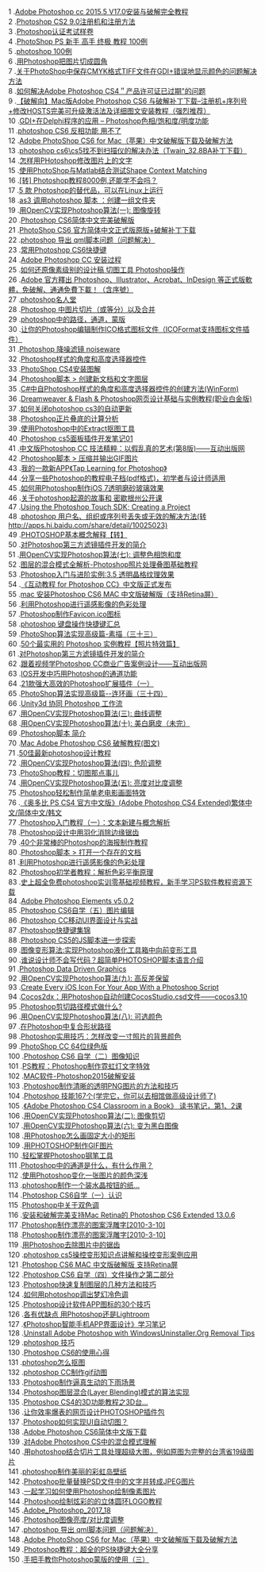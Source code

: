 1 .[Adobe Photoshop cc 2015.5 V17.0安装与破解完全教程](http://blog.csdn.net/u013904458/article/details/51883678?locationNum=7&fps=1)  
2 .[Photoshop CS2 9.0注册机和注册方法](http://blog.csdn.net/villadom0/article/details/2079863?locationNum=6&fps=1)  
3 .[Photoshop认证考试样卷](http://blog.csdn.net/softwave/article/details/532286?locationNum=4&fps=1)  
4 .[PhotoShop PS  新手 高手 终极 教程 100例](http://blog.csdn.net/xuwei296/article/details/7794447?locationNum=2&fps=1)  
5 .[photoshop 100例](http://blog.csdn.net/xiaotian15/article/details/7749571?locationNum=4&fps=1)  
6 .[用Photoshop把图片切成圆角](http://blog.csdn.net/wbw1985/article/details/8083037?locationNum=3&fps=1)  
7 .[关于PhotoShop中保存CMYK格式TIFF文件在GDI+错误地显示颜色的问题解决方法](http://blog.csdn.net/johnsuna/article/details/1794497?locationNum=14&fps=1)  
8 .[如何解决Adobe Photoshop CS4＂产品许可证已过期"的问题](http://blog.csdn.net/iceman_bing/article/details/5118069?locationNum=9&fps=1)  
9 .[【破解向】Mac版Adobe Photoshop CS6 与破解补丁下载–注册机+序列号+修改HOSTS完美可升级激活法及详细图文安装教程（强烈推荐）](http://blog.csdn.net/ALDRIDGE1/article/details/44703825?locationNum=11&fps=1)  
10 .[GDI+在Delphi程序的应用 – Photoshop色相/饱和度/明度功能](http://blog.csdn.net/maozefa/article/details/4157466?locationNum=11&fps=1)  
11 .[photoshop CS6 反相功能 用不了](http://blog.csdn.net/meegomeego/article/details/8093879?locationNum=14&fps=1)  
12 .[Adobe PhotoShop CS6 for Mac（苹果）中文破解版下载及破解方法](http://blog.csdn.net/manwuyuantao/article/details/45279949?locationNum=7&fps=1)  
13 .[photoshop cs6\cs5找不到扫描仪的解决办法（Twain_32.8BA补丁下载）](http://blog.csdn.net/penaiyan/article/details/8676319?locationNum=2&fps=1)  
14 .[怎样用PHotoshop修改图片上的文字 ](http://blog.csdn.net/wyqlxy/article/details/6197448?locationNum=6&fps=1)  
15 .[使用PhotoShop与Matlab结合测试Shape Context Matching](http://blog.csdn.net/visionfans/article/details/6297973?locationNum=1&fps=1)  
16 .[[转] Photoshop教程8000例,还能学不会吗？](http://blog.csdn.net/lcj8/article/details/5840768?locationNum=14&fps=1)  
17 .[5 款 Photoshop的替代品，可以在Linux上运行](http://blog.csdn.net/hunyxv/article/details/51579827?locationNum=8&fps=1)  
18 .[as3 调用photoshop 脚本 ：创建一组文件夹](http://blog.csdn.net/hero82748274/article/details/8749158?locationNum=10&fps=1)  
19 .[用OpenCV实现Photoshop算法(一): 图像旋转](http://blog.csdn.net/c80486/article/details/51867128?locationNum=11&fps=1)  
20 .[Photoshop CS6简体中文完美破解版](http://blog.csdn.net/kakukemeit/article/details/10389663?locationNum=3&fps=1)  
21 .[PhotoShop CS6 官方简体中文正式版原版+破解补丁下载](http://blog.csdn.net/yuanyuan_186/article/details/51313553?locationNum=12&fps=1)  
22 .[photoshop 导出 qml脚本问题（问题解决）](http://blog.csdn.net/playStudy/article/details/7831429?locationNum=7&fps=1)  
23 .[常用Photoshop CS6快捷键](http://blog.csdn.net/meegomeego/article/details/8093768?locationNum=12&fps=1)  
24 .[Adobe Photoshop CC 安装过程](http://blog.csdn.net/bruceoyqq/article/details/18702591?locationNum=13&fps=1)  
25 .[如何还原像素级别的设计稿 切图工具 Photoshop操作](http://blog.csdn.net/bingqingsuimeng/article/details/44408369?locationNum=1&fps=1)  
26 .[Adobe 官方釋出 Photoshop、Illustrator、Acrobat、InDesign 等正式版軟體，免破解、通通免費下載！（含序號）](http://blog.csdn.net/spring21st/article/details/8483304?locationNum=8&fps=1)  
27 .[photoshop名人堂](http://blog.csdn.net/isnil/article/details/2008373?locationNum=1&fps=1)  
28 .[Photoshop 中图片切片（或等分）以及合并](http://blog.csdn.net/sfshine/article/details/8755010?locationNum=8&fps=1)  
29 .[photoshop中的路径，通道，蒙版](http://blog.csdn.net/jetlifly/article/details/5283725?locationNum=9&fps=1)  
30 .[让你的Photoshop编辑制作ICO格式图标文件（ICOFormat支持图标文件插件）](http://blog.csdn.net/xwm0008/article/details/36375797?locationNum=15&fps=1)  
31 .[Photoshop 降噪滤镜 noiseware](http://blog.csdn.net/epluguo/article/details/17656555?locationNum=9&fps=1)  
32 .[Photoshop样式的角度和高度选择器控件](http://blog.csdn.net/conmajia/article/details/7629193?locationNum=13&fps=1)  
33 .[PhotoShop CS4安装图解](http://blog.csdn.net/Christ517/article/details/5678110?locationNum=13&fps=1)  
34 .[Photoshop脚本 > 创建新文档和文字图层](http://blog.csdn.net/fzhlee/article/details/41208191?locationNum=6&fps=1)  
35 .[C#中自Photoshop样式的角度和高度选择器控件的创建方法(WinForm)](http://blog.csdn.net/chenyujing1234/article/details/7655755?locationNum=3&fps=1)  
36 .[Dreamweaver & Flash & Photoshop网页设计基础与实例教程(职业白金版)](http://blog.csdn.net/chinapub_2009/article/details/7498581?locationNum=9&fps=1)  
37 .[如何关闭photoshop cs3的自动更新 ](http://blog.csdn.net/ZXYAA/article/details/4322492?locationNum=1&fps=1)  
38 .[Photoshop正片叠底的计算分析](http://blog.csdn.net/xhhjin/article/details/6386349?locationNum=14&fps=1)  
39 .[使用Photoshop中的Extract抠图工具](http://blog.csdn.net/qwertyuj/article/details/8173913?locationNum=8&fps=1)  
40 .[Photoshop cs5面板插件开发笔记01](http://blog.csdn.net/u012709212/article/details/14108615?locationNum=11&fps=1)  
41 .[中文版Photoshop CC 技法精粹：以假乱真的艺术(第8版)——互动出版网](http://blog.csdn.net/chinapub_2009/article/details/47173179?locationNum=4&fps=1)  
42 .[Photoshop脚本 > 压缩并输出GIF图片](http://blog.csdn.net/fzhlee/article/details/41208333?locationNum=13&fps=1)  
43 .[我的一款新APP《Tap Learning for Photoshop》](http://blog.csdn.net/fzhlee/article/details/8616943?locationNum=5&fps=1)  
44 .[分享一些Photoshop的教程电子档(pdf格式)，初学者与设计师适用](http://blog.csdn.net/sunmao1991/article/details/7225404?locationNum=15&fps=1)  
45 .[如何用Photoshop制作iOS 7透明磨砂玻璃效果](http://blog.csdn.net/xxq_2011/article/details/20939637?locationNum=9&fps=1)  
46 .[关于photoshop起源的故事和 密歇根州公开课](http://blog.csdn.net/dull_boy2/article/details/12060519?locationNum=6&fps=1)  
47 .[Using the Photoshop Touch SDK; Creating a Project](http://blog.csdn.net/dotphoenix/article/details/8735027?locationNum=15&fps=1)  
48 .[photoshop 用户名、组织或序列号丢失或无效的解决方法(转http://apps.hi.baidu.com/share/detail/10025023)](http://blog.csdn.net/fjfdszj/article/details/6033617?locationNum=6&fps=1)  
49 .[PHOTOSHOP基本概念解释【转】](http://blog.csdn.net/adeyi/article/details/13775021?locationNum=9&fps=1)  
50 .[对Photoshop第三方滤镜插件开发的简介](http://blog.csdn.net/hoodlum1980/article/details/2131480?locationNum=14&fps=1)  
51 .[用OpenCV实现Photoshop算法(七): 调整色相饱和度](http://blog.csdn.net/c80486/article/details/52505546?locationNum=14&fps=1)  
52 .[图层的混合模式全解析-Photoshop照片处理叠图基础教程](http://blog.csdn.net/pizi0475/article/details/8241778?locationNum=5&fps=1)  
53 .[Photoshop入门与进阶实例:3.5 透明晶格纹理效果](http://blog.csdn.net/letian/article/details/575629?locationNum=13&fps=1)  
54 .[《互动教程 for Photoshop CC》中文版正式发布](http://blog.csdn.net/fzhlee/article/details/44417787?locationNum=2&fps=1)  
55 .[mac 安装Photoshop CS6 MAC 中文版破解版（支持Retina屏）](http://blog.csdn.net/yangzm/article/details/51490932?locationNum=9&fps=1)  
56 .[利用Photoshop进行遥感影像的色彩处理](http://blog.csdn.net/C_Bright/article/details/28874609?locationNum=10&fps=1)  
57 .[Photoshop制作Favicon.ico图标](http://blog.csdn.net/jjzaihaozhe/article/details/5823014?locationNum=10&fps=1)  
58 .[photoshop 键盘操作快捷键汇总](http://blog.csdn.net/lifen_zhang/article/details/5381747?locationNum=12&fps=1)  
59 .[PhotoShop算法实现高级篇-素描（三十三）](http://blog.csdn.net/kezunhai/article/details/41830901?locationNum=4&fps=1)  
60 .[50个最实用的 Photoshop 实例教程【照片特效篇】](http://blog.csdn.net/dyllove98/article/details/8952273?locationNum=12&fps=1)  
61 .[对Photoshop第三方滤镜插件开发的简介](http://blog.csdn.net/linzhiji/article/details/5165999?locationNum=15&fps=1)  
62 .[跟着视频学Photoshop CC商业广告案例设计——互动出版网](http://blog.csdn.net/chinapub_2009/article/details/47127717?locationNum=11&fps=1)  
63 .[IOS开发中巧用Photoshop的通道功能](http://blog.csdn.net/wangdong_333/article/details/20132945?locationNum=4&fps=1)  
64 .[21款强大高效的Photoshop扩展插件（一）](http://blog.csdn.net/chengzihy/article/details/45840599?locationNum=10&fps=1)  
65 .[PhotoShop算法实现高级篇--连环画（三十四）](http://blog.csdn.net/kezunhai/article/details/41831961?locationNum=6&fps=1)  
66 .[Unity3d 协同 Photoshop 工作流](http://blog.csdn.net/dujimache123/article/details/9005351?locationNum=13&fps=1)  
67 .[用OpenCV实现Photoshop算法(三): 曲线调整](http://blog.csdn.net/c80486/article/details/52499919?locationNum=5&fps=1)  
68 .[用OpenCV实现Photoshop算法(十): 美白磨皮（未完）](http://blog.csdn.net/c80486/article/details/52506636?locationNum=1&fps=1)  
69 .[Photoshop脚本 简介](http://blog.csdn.net/fzhlee/article/details/41207749?locationNum=13&fps=1)  
70 .[Mac Adobe Photoshop CS6 破解教程(图文)](http://blog.csdn.net/conslee/article/details/49300129?locationNum=8&fps=1)  
71 .[50佳最新photoshop设计教程](http://blog.csdn.net/Tizian/article/details/8114060?locationNum=3&fps=1)  
72 .[用OpenCV实现Photoshop算法(四): 色阶调整](http://blog.csdn.net/c80486/article/details/52504607?locationNum=5&fps=1)  
73 .[PhotoShop教程：切图那点事儿](http://blog.csdn.net/gebitan505/article/details/29559365?locationNum=5&fps=1)  
74 .[用OpenCV实现Photoshop算法(五): 亮度对比度调整](http://blog.csdn.net/c80486/article/details/52505061?locationNum=6&fps=1)  
75 .[Photoshop轻松制作简单老电影画面特效 ](http://blog.csdn.net/Eagle_Lone/article/details/1372735?locationNum=2&fps=1)  
76 .[《奥多比 PS CS4 官方中文版》(Adobe Photoshop CS4 Extended)繁体中文/简体中文/韩文](http://blog.csdn.net/yishshh/article/details/3304081?locationNum=11&fps=1)  
77 .[Photoshop入门教程（一）：文本新建与概念解析](http://blog.csdn.net/houerfei/article/details/43950371?locationNum=14&fps=1)  
78 .[Photoshop设计中用羽化消除边缘锯齿](http://blog.csdn.net/zhazhiqiang2010/article/details/41512161?locationNum=8&fps=1)  
79 .[40个非常棒的Photoshop的海报制作教程](http://blog.csdn.net/dyllove98/article/details/8973331?locationNum=8&fps=1)  
80 .[Photoshop脚本 > 打开一个存在的文档](http://blog.csdn.net/fzhlee/article/details/41208235?locationNum=7&fps=1)  
81 .[利用Photoshop进行遥感影像的色彩处理](http://blog.csdn.net/C_Bright/article/details/27081233?locationNum=12&fps=1)  
82 .[Photoshop初学者教程：解析色彩平衡原理](http://blog.csdn.net/juan_bo/article/details/52368562?locationNum=12&fps=1)  
83 .[史上超全免费photoshop实训零基础视频教程，新手学习PS软件教程资源下载](http://blog.csdn.net/meimei7474/article/details/8715119?locationNum=12&fps=1)  
84 .[Adobe Photoshop Elements v5.0.2](http://blog.csdn.net/linhanshi/article/details/1526646?locationNum=11&fps=1)  
85 .[Photoshop CS6自学（五）图片编辑](http://blog.csdn.net/YuYunTan/article/details/50522882?locationNum=15&fps=1)  
86 .[Photoshop CC移动UI界面设计与实战](http://blog.csdn.net/chinapub_2009/article/details/46501639?locationNum=2&fps=1)  
87 .[Photoshop快捷键集锦](http://blog.csdn.net/m_LeonWANG/article/details/9258705?locationNum=5&fps=1)  
88 .[Photoshop CS5的JS脚本进一步探索](http://blog.csdn.net/u012709212/article/details/37382063?locationNum=7&fps=1)  
89 .[图像变形算法:实现Photoshop液化工具箱中向前变形工具](http://blog.csdn.net/xiaotie1005/article/details/48949151?locationNum=11&fps=1)  
90 .[谁说设计师不会写代码？超简单PHOTOSHOP脚本语言介绍](http://blog.csdn.net/wangeen/article/details/23537987?locationNum=15&fps=1)  
91 .[Photoshop Data Driven Graphics](http://blog.csdn.net/LforeverN/article/details/17372497?locationNum=7&fps=1)  
92 .[用OpenCV实现Photoshop算法(九): 高反差保留](http://blog.csdn.net/c80486/article/details/52506429?locationNum=13&fps=1)  
93 .[Create Every iOS Icon For Your App With a Photoshop Script](http://blog.csdn.net/wangeen/article/details/23538173?locationNum=7&fps=1)  
94 .[Cocos2dx：用Photoshop自动创建CocosStudio.csd文件——cocos3.10](http://blog.csdn.net/ZBJDSBJ/article/details/51135942?locationNum=1&fps=1)  
95 .[Photoshop剪切路径模式做什么?](http://blog.csdn.net/u012491525/article/details/13290281?locationNum=4&fps=1)  
96 .[用OpenCV实现Photoshop算法(八): 可选颜色](http://blog.csdn.net/c80486/article/details/52506174?locationNum=1&fps=1)  
97 .[在Photoshop中复合形状路径](http://blog.csdn.net/xessic/article/details/38421781?locationNum=3&fps=1)  
98 .[Photoshop实用技巧：怎样改变一寸照片的背景颜色](http://blog.csdn.net/skyboy11yk/article/details/8108715?locationNum=5&fps=1)  
99 .[PhotoShop CC 64位绿色版](http://blog.csdn.net/andyhebear/article/details/46453687?locationNum=3&fps=1)  
100 .[Photoshop CS6 自学（二）图像知识](http://blog.csdn.net/YuYunTan/article/details/49978901?locationNum=7&fps=1)  
101 .[PS教程：Photoshop制作霓虹灯文字特效](http://blog.csdn.net/qq591840685/article/details/39312693?locationNum=5&fps=1)  
102 .[MAC软件-Photoshop2015破解安装](http://blog.csdn.net/zhaolaoda2012/article/details/51373256?locationNum=12&fps=1)  
103 .[Photoshop制作清晰的透明PNG图片的方法和技巧](http://blog.csdn.net/AmBeta/article/details/50822171?locationNum=9&fps=1)  
104 .[Photoshop 技能167个(学完它，你可以去相馆做高级设计师了)](http://blog.csdn.net/xtfge0915/article/details/45577885?locationNum=8&fps=1)  
105 .[《Adobe Photoshop CS4 Classroom in a Book》 读书笔记，第1、2课](http://blog.csdn.net/qwertyuj/article/details/8854179?locationNum=13&fps=1)  
106 .[用OpenCV实现Photoshop算法(二): 图像剪切](http://blog.csdn.net/c80486/article/details/52498539?locationNum=10&fps=1)  
107 .[用OpenCV实现Photoshop算法(六): 变为黑白图像](http://blog.csdn.net/c80486/article/details/52505174?locationNum=14&fps=1)  
108 .[用Photoshop怎么画固定大小的矩形](http://blog.csdn.net/yuanyuan_186/article/details/51227256?locationNum=9&fps=1)  
109 .[用PHOTOSHOP制作GIF图片](http://blog.csdn.net/helloliuhai/article/details/14126577?locationNum=6&fps=1)  
110 .[轻松掌握Photoshop钢笔工具](http://blog.csdn.net/hyugahinat/article/details/7399930?locationNum=11&fps=1)  
111 .[Photoshop中的通道是什么，有什么作用？](http://blog.csdn.net/zwcwu31/article/details/38454341?locationNum=1&fps=1)  
112 .[使用Photoshop变化一张图片的颜色深浅](http://blog.csdn.net/andyjiang2008/article/details/41381191?locationNum=12&fps=1)  
113 .[photoshop制作一个装水晶按钮的纸…](http://blog.csdn.net/haibo0668/article/details/51566087?locationNum=13&fps=1)  
114 .[Photoshop CS6自学（一）认识](http://blog.csdn.net/YuYunTan/article/details/49967863?locationNum=8&fps=1)  
115 .[Photoshop中关于双色调](http://blog.csdn.net/Sunshinegirllwx/article/details/9400873?locationNum=4&fps=1)  
116 .[安装和破解完美支持Mac Retina的 Photoshop CS6 Extended 13.0.6](http://blog.csdn.net/zhao_liwei/article/details/50767557?locationNum=3&fps=1)  
117 .[Photoshop制作漂亮的图案浮雕字[2010-3-10]](http://blog.csdn.net/zhdd1234/article/details/5374363?locationNum=15&fps=1)  
118 .[Photoshop制作漂亮的图案浮雕字[2010-3-10]](http://blog.csdn.net/zhdd1234/article/details/5374363?locationNum=1&fps=1)  
119 .[用Photoshop去除图片中的锯齿](http://blog.csdn.net/cluzax/article/details/38494789?locationNum=15&fps=1)  
120 .[photoshop cs5操控变形知识点讲解和操控变形案例应用](http://blog.csdn.net/blwbbs/article/details/7391905?locationNum=6&fps=1)  
121 .[Photoshop CS6 MAC 中文版破解版 支持Retina屏](http://blog.csdn.net/wenzfcsdn/article/details/51638535?locationNum=7&fps=1)  
122 .[Photoshop CS6 自学（四）文件操作之第二部分](http://blog.csdn.net/YuYunTan/article/details/50506648?locationNum=3&fps=1)  
123 .[Photoshop快速复制图层的几种方法和技巧](http://blog.csdn.net/gaojinjingg/article/details/50828845?locationNum=9&fps=1)  
124 .[如何用photoshop调出梦幻冷色调](http://blog.csdn.net/u012907485/article/details/16983611?locationNum=5&fps=1)  
125 .[Photoshop设计软件APP图标的30个技巧](http://blog.csdn.net/jinyeweiyang/article/details/41484771?locationNum=3&fps=1)  
126 .[各有优缺点 用Photoshop还是Lightroom](http://blog.csdn.net/haojie2014/article/details/46337061?locationNum=4&fps=1)  
127 .[《Photoshop智能手机APP界面设计》学习笔记](http://blog.csdn.net/fireroll/article/details/52950003?locationNum=10&fps=1)  
128 .[Uninstall Adobe Photoshop with WindowsUninstaller.Org Removal Tips](http://blog.csdn.net/MaeRobertson/article/details/12021457?locationNum=1&fps=1)  
129 .[photoshop 技巧](http://blog.csdn.net/kunzhicheng/article/details/5454761?locationNum=2&fps=1)  
130 .[Photoshop CS6的使用心得](http://blog.csdn.net/wangyunpeng33/article/details/52749719?locationNum=2&fps=1)  
131 .[photoshop怎么抠图](http://blog.csdn.net/yangzaiqiu1986814/article/details/18258417?locationNum=3&fps=1)  
132 .[photoshop CC制作gif动图](http://blog.csdn.net/QingNing3028/article/details/52819880?locationNum=10&fps=1)  
133 .[Photoshop制作逼真生动的下雨场景](http://blog.csdn.net/xiaoluoli88/article/details/47123373?locationNum=5&fps=1)  
134 .[Photoshop图层混合(Layer Blending)模式的算法实现](http://blog.csdn.net/zylxadz/article/details/47803479?locationNum=14&fps=1)  
135 .[Photoshop CS4的3D功能教程之3D台…](http://blog.csdn.net/haibo0668/article/details/51566052?locationNum=12&fps=1)  
136 .[让你效率爆表的网页设计PHOTOSHOP插件包](http://blog.csdn.net/lloyvhe/article/details/50729893?locationNum=2&fps=1)  
137 .[Photoshop如何实现UI自动切图？](http://blog.csdn.net/zhenghaisen/article/details/49021979?locationNum=10&fps=1)  
138 .[Adobe Photoshop CS6简体中文版下载](http://blog.csdn.net/u011314029/article/details/51201984?locationNum=4&fps=1)  
139 .[对Adobe Photoshop CS中的混合模式理解](http://blog.csdn.net/yyt0576/article/details/51205581?locationNum=14&fps=1)  
140 .[用photoshop结合切片工具处理超级大图，例如原图为完整的台湾省19级图片](http://blog.csdn.net/bq_cui/article/details/53868328?locationNum=8&fps=1)  
141 .[photoshop制作美丽的彩虹岛壁纸](http://blog.csdn.net/haibo0668/article/details/51566101?locationNum=15&fps=1)  
142 .[Photoshop批量替换PSD文件中的文字并转成JPEG图片](http://blog.csdn.net/as339000204/article/details/53924973?locationNum=10&fps=1)  
143 .[一起学习如何使用Photoshop绘制像素图片](http://blog.csdn.net/qwertyupoiuytr/article/details/53997770?locationNum=7&fps=1)  
144 .[Photoshop绘制炫彩的的立体圆环LOGO教程](http://blog.csdn.net/mengzhengjie/article/details/54092442?locationNum=4&fps=1)  
145 .[Adobe_Photoshop_2017_18](http://blog.csdn.net/qq_34758126/article/details/53154040?locationNum=15&fps=1)  
146 .[Photoshop图像亮度/对比度调整](http://blog.csdn.net/user2020/article/details/50233829?locationNum=6&fps=1)  
147 .[photoshop 导出 qml脚本问题（问题解决）](http://blog.csdn.net/yansmile1/article/details/52982375?locationNum=2&fps=1)  
148 .[Adobe PhotoShop CS6 for Mac（苹果）中文破解版下载及破解方法](http://blog.csdn.net/qq591840685/article/details/53859345?locationNum=10&fps=1)  
149 .[Photoshop教程：超全的PS快捷键大全分享](http://blog.csdn.net/Stephen_ZhaoZD/article/details/53521347?locationNum=11&fps=1)  
150 .[手把手教你Photoshop蒙版的使用（三）](http://blog.csdn.net/qwertyupoiuytr/article/details/53999165?locationNum=2&fps=1)  
